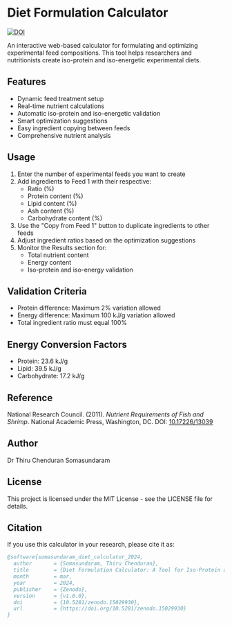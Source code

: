 # Diet Formulation Calculator

[![DOI](https://zenodo.org/badge/DOI/10.5281/zenodo.15029930.svg)](https://doi.org/10.5281/zenodo.15029930)

An interactive web-based calculator for formulating and optimizing experimental feed compositions. This tool helps researchers and nutritionists create iso-protein and iso-energetic experimental diets.

## Features

- Dynamic feed treatment setup
- Real-time nutrient calculations
- Automatic iso-protein and iso-energetic validation
- Smart optimization suggestions
- Easy ingredient copying between feeds
- Comprehensive nutrient analysis

## Usage

1. Enter the number of experimental feeds you want to create
2. Add ingredients to Feed 1 with their respective:
   - Ratio (%)
   - Protein content (%)
   - Lipid content (%)
   - Ash content (%)
   - Carbohydrate content (%)
3. Use the "Copy from Feed 1" button to duplicate ingredients to other feeds
4. Adjust ingredient ratios based on the optimization suggestions
5. Monitor the Results section for:
   - Total nutrient content
   - Energy content
   - Iso-protein and iso-energy validation

## Validation Criteria

- Protein difference: Maximum 2% variation allowed
- Energy difference: Maximum 100 kJ/g variation allowed
- Total ingredient ratio must equal 100%

## Energy Conversion Factors

- Protein: 23.6 kJ/g
- Lipid: 39.5 kJ/g
- Carbohydrate: 17.2 kJ/g

## Reference

National Research Council. (2011). *Nutrient Requirements of Fish and Shrimp*. National Academic Press, Washington, DC. DOI: [10.17226/13039](https://doi.org/10.17226/13039)

## Author

Dr Thiru Chenduran Somasundaram

## License

This project is licensed under the MIT License - see the LICENSE file for details.

## Citation

If you use this calculator in your research, please cite it as:

```bibtex
@software{somasundaram_diet_calculator_2024,
  author       = {Somasundaram, Thiru Chenduran},
  title        = {Diet Formulation Calculator: A Tool for Iso-Protein and Iso-Energy Feed Formulation},
  month        = mar,
  year         = 2024,
  publisher    = {Zenodo},
  version      = {v1.0.0},
  doi          = {10.5281/zenodo.15029930},
  url          = {https://doi.org/10.5281/zenodo.15029930}
}
``` 
